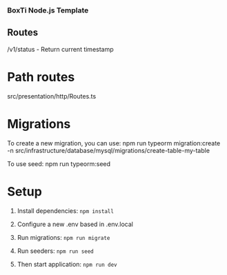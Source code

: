 ### BoxTi Node.js Template

## Routes

/v1/status - Return current timestamp


# Path routes
src/presentation/http/Routes.ts



# Migrations

To create a new migration, you can use:
npm run typeorm migration:create -n src/infrastructure/database/mysql/migrations/create-table-my-table

To use seed:
npm run typeorm:seed


# Setup

1. Install dependencies:
`npm install`

2. Configure a new .env based in .env.local

3. Run migrations:
`npm run migrate`

4. Run seeders:
`npm run seed`

5. Then start application:
`npm run dev`